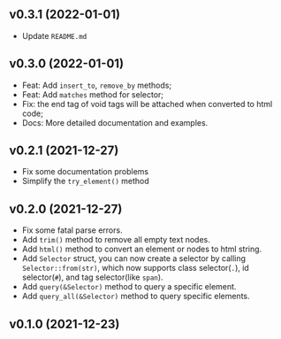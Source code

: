 ## v0.3.1 (2022-01-01)

- Update `README.md`

## v0.3.0 (2022-01-01)

- Feat: Add `insert_to`, `remove_by` methods;
- Feat: Add `matches` method for selector;
- Fix: the end tag of void tags will be attached when converted to html code;
- Docs: More detailed documentation and examples.

## v0.2.1 (2021-12-27)

- Fix some documentation problems
- Simplify the `try_element()` method

## v0.2.0 (2021-12-27)

- Fix some fatal parse errors.
- Add `trim()` method to remove all empty text nodes.
- Add `html()` method to convert an element or nodes to html string.
- Add `Selector` struct, you can now create a selector by calling `Selector::from(str)`, which now supports class selector(`.`), id selector(`#`), and tag selector(like `span`).
- Add `query(&Selector)` method to query a specific element.
- Add `query_all(&Selector)` method to query specific elements.

## v0.1.0 (2021-12-23)